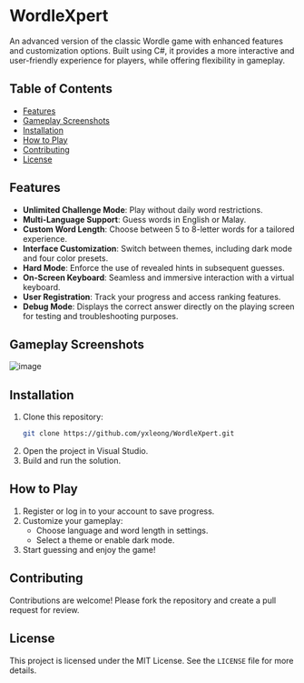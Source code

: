 # WordleXpert
An advanced version of the classic Wordle game with enhanced features and customization options. Built using C#, it provides a more interactive and user-friendly experience for players, while offering flexibility in gameplay.

## Table of Contents
- [Features](#features)
- [Gameplay Screenshots](#gameplay-screenshots)
- [Installation](#installation)
- [How to Play](#how-to-play)
- [Contributing](#contributing)
- [License](#license)

## **Features**  
- **Unlimited Challenge Mode**: Play without daily word restrictions.  
- **Multi-Language Support**: Guess words in English or Malay.
- **Custom Word Length**: Choose between 5 to 8-letter words for a tailored experience.  
- **Interface Customization**: Switch between themes, including dark mode and four color presets.  
- **Hard Mode**: Enforce the use of revealed hints in subsequent guesses.  
- **On-Screen Keyboard**: Seamless and immersive interaction with a virtual keyboard.  
- **User Registration**: Track your progress and access ranking features.
- **Debug Mode**: Displays the correct answer directly on the playing screen for testing and troubleshooting purposes.

## **Gameplay Screenshots**  
![image](https://github.com/user-attachments/assets/f47d2e4c-6178-4ca0-afd1-ddd65a776d1d)

## **Installation**
1. Clone this repository:
   ```bash
   git clone https://github.com/yxleong/WordleXpert.git
   ```
2. Open the project in Visual Studio.
3. Build and run the solution.

## **How to Play**
1. Register or log in to your account to save progress.
2. Customize your gameplay:
   - Choose language and word length in settings.
   - Select a theme or enable dark mode.
3. Start guessing and enjoy the game!

## **Contributing**
Contributions are welcome! Please fork the repository and create a pull request for review.

## **License**
This project is licensed under the MIT License. See the `LICENSE` file for more details.
